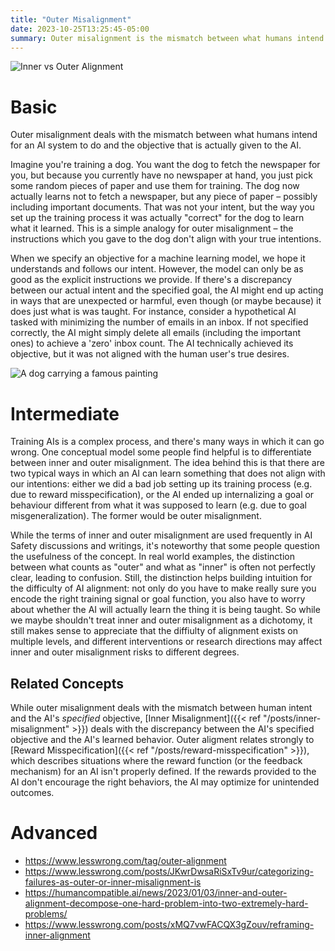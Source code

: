```yaml
---
title: "Outer Misalignment"
date: 2023-10-25T13:25:45-05:00
summary: Outer misalignment is the mismatch between what humans intend an AI system to do and the objective that is actually given to the AI. 
---
```


![Inner vs Outer Alignment](/inner-outer-alignment.png 'Diagram showing the relationship between "Inner" and "Outer" alignment')

# Basic

Outer misalignment deals with the mismatch between what humans intend for an AI system to do and the objective that is actually given to the AI.

Imagine you're training a dog. You want the dog to fetch the newspaper for you, but because you currently have no newspaper at hand, you just pick some random pieces of paper and use them for training. The dog now actually learns not to fetch a newspaper, but any piece of paper – possibly including important documents. That was not your intent, but the way you set up the training process it was actually "correct" for the dog to learn what it learned. This is a simple analogy for outer misalignment – the instructions which you gave to the dog don't align with your true intentions.


When we specify an objective for a machine learning model, we hope it understands and follows our intent. However, the model can only be as good as the explicit instructions we provide. If there's a discrepancy between our actual intent and the specified goal, the AI might end up acting in ways that are unexpected or harmful, even though (or maybe because) it does just what is was taught.
For instance, consider a hypothetical AI tasked with minimizing the number of emails in an inbox. If not specified correctly, the AI might simply delete all emails (including the important ones) to achieve a 'zero' inbox count. The AI technically achieved its objective, but it was not aligned with the human user's true desires.

![A dog carrying a famous painting](/misaligned-dog.jpg 'A very misaligned dog, who learned not to carry newspapers, but anything resembling paper.')

# Intermediate

Training AIs is a complex process, and there's many ways in which it can go wrong. One conceptual model some people find helpful is to differentiate between inner and outer misalignment. The idea behind this is that there are two typical ways in which an AI can learn something that does not align with our intentions: either we did a bad job setting up its training process (e.g. due to reward misspecification), or the AI ended up internalizing a goal or behaviour different from what it was supposed to learn (e.g. due to goal misgeneralization). The former would be outer misalignment.

While the terms of inner and outer misalignment are used frequently in AI Safety discussions and writings, it's noteworthy that some people question the usefulness of the concept. In real world examples, the distinction between what counts as "outer" and what as "inner" is often not perfectly clear, leading to confusion. Still, the distinction helps building intuition for the difficulty of AI alignment: not only do you have to make really sure you encode the right training signal or goal function, you also have to worry about whether the AI will actually learn the thing it is being taught. So while we maybe shouldn't treat inner and outer misalignment as a dichotomy, it still makes sense to appreciate that the diffiulty of alignment exists on multiple levels, and different interventions or research directions may affect inner and outer misalignment risks to different degrees.

## Related Concepts

While outer misalignment deals with the mismatch between human intent and the AI's *specified* objective, [Inner Misalignment]({{< ref "/posts/inner-misalignment" >}}) deals with the discrepancy between the AI's specified objective and the AI's learned behavior.
Outer aligment relates strongly to [Reward Misspecification]({{< ref "/posts/reward-misspecification" >}}), which describes situations where the reward function (or the feedback mechanism) for an AI isn't properly defined. If the rewards provided to the AI don't encourage the right behaviors, the AI may optimize for unintended outcomes.

# Advanced

- https://www.lesswrong.com/tag/outer-alignment 
- https://www.lesswrong.com/posts/JKwrDwsaRiSxTv9ur/categorizing-failures-as-outer-or-inner-misalignment-is 
- https://humancompatible.ai/news/2023/01/03/inner-and-outer-alignment-decompose-one-hard-problem-into-two-extremely-hard-problems/ 
- https://www.lesswrong.com/posts/xMQ7vwFACQX3gZouv/reframing-inner-alignment 
